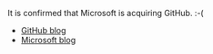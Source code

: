It is confirmed that Microsoft is acquiring GitHub.  :-(

- [GitHub blog](https://blog.github.com/2018-06-04-github-microsoft/)
- [Microsoft blog](https://news.microsoft.com/2018/06/04/microsoft-to-acquire-github-for-7-5-billion/)
